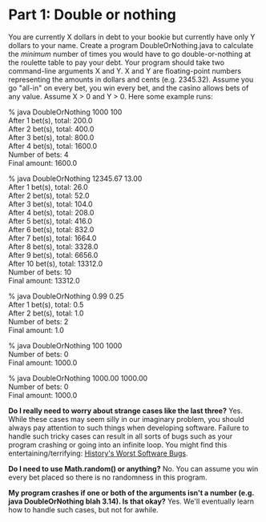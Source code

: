 
# Part 1: Double or nothing

You are currently X dollars in debt to your bookie but currently have only Y dollars to your name. Create a program DoubleOrNothing.java to calculate the *minimum* number of times you would have to go double-or-nothing at the roulette table to pay your debt. Your program should take two command-line arguments X and Y. X and Y are floating-point numbers representing the amounts in dollars and cents (e.g. 2345.32). Assume you go "all-in" on every bet, you win every bet, and the casino allows bets of any value. Assume X > 0 and Y > 0. Here some example runs:

% java DoubleOrNothing 1000 100  
After 1 bet(s), total: 200.0  
After 2 bet(s), total: 400.0  
After 3 bet(s), total: 800.0  
After 4 bet(s), total: 1600.0  
Number of bets: 4  
Final amount: 1600.0  

% java DoubleOrNothing 12345.67 13.00  
After 1 bet(s), total: 26.0  
After 2 bet(s), total: 52.0  
After 3 bet(s), total: 104.0  
After 4 bet(s), total: 208.0  
After 5 bet(s), total: 416.0  
After 6 bet(s), total: 832.0  
After 7 bet(s), total: 1664.0  
After 8 bet(s), total: 3328.0  
After 9 bet(s), total: 6656.0  
After 10 bet(s), total: 13312.0  
Number of bets: 10  
Final amount: 13312.0  

% java DoubleOrNothing 0.99 0.25  
After 1 bet(s), total: 0.5  
After 2 bet(s), total: 1.0  
Number of bets: 2  
Final amount: 1.0  

% java DoubleOrNothing 100 1000  
Number of bets: 0  
Final amount: 1000.0  

% java DoubleOrNothing 1000.00 1000.00  
Number of bets: 0  
Final amount: 1000.0  

**Do I really need to worry about strange cases like the last three?** Yes. While these cases may seem silly in our imaginary problem, you should always pay attention to such things when developing software. Failure to handle such tricky cases can result in all sorts of bugs such as your program crashing or going into an infinite loop. You might find this entertaining/terrifying: [History's Worst Software Bugs](http://www.wired.com/software/coolapps/news/2005/11/69355).  

**Do I need to use Math.random() or anything?** No. You can assume you win every bet placed so there is no randomness in this program.  

**My program crashes if one or both of the arguments isn't a number (e.g. java DoubleOrNothing blah 3.14). Is that okay?** Yes. We'll eventually learn how to handle such cases, but not for awhile.
